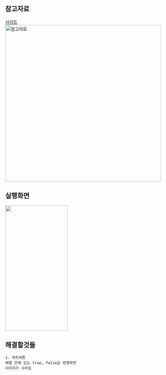 ## 참고자료

<a href="https://dribbble.com/shots/6910440-Plant-App-Exploration">사이트</a>
<br>
<img width="500" alt="참고자료" src="https://user-images.githubusercontent.com/57563053/125955378-fd13e357-2d92-4c74-a3fe-38f4d18b9c98.png">

## 실행화면

<img src="https://user-images.githubusercontent.com/57563053/125709311-61aba953-0261-4907-b264-9bf46eab7afc.gif" width=200 height=400/>

## 해결할것들

```
1. 하트버튼
배열 안에 있는 true, false값 변경하면
이미지가 사라짐
```
